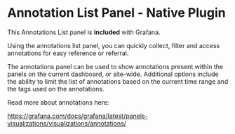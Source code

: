 # Annotation List Panel - Native Plugin

This Annotations List panel is **included** with Grafana.

Using the annotations list panel, you can quickly collect, filter and access annotations for easy reference or referral.

The annotations panel can be used to show annotations present within the panels on the current dashboard, or site-wide. Additional options include the ability to limit the list of annotations based on the current time range and the tags used on the annotations.

Read more about annotations here:

<https://grafana.com/docs/grafana/latest/panels-visualizations/visualizations/annotations/>
